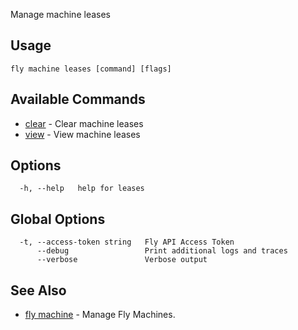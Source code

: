 Manage machine leases


## Usage
~~~
fly machine leases [command] [flags]
~~~

## Available Commands
* [clear](/docs/flyctl/fly-machine-leases-clear/)	 - Clear machine leases
* [view](/docs/flyctl/fly-machine-leases-view/)	 - View machine leases

## Options

~~~
  -h, --help   help for leases
~~~

## Global Options

~~~
  -t, --access-token string   Fly API Access Token
      --debug                 Print additional logs and traces
      --verbose               Verbose output
~~~

## See Also

* [fly machine](/docs/flyctl/fly-machine/)	 - Manage Fly Machines.

